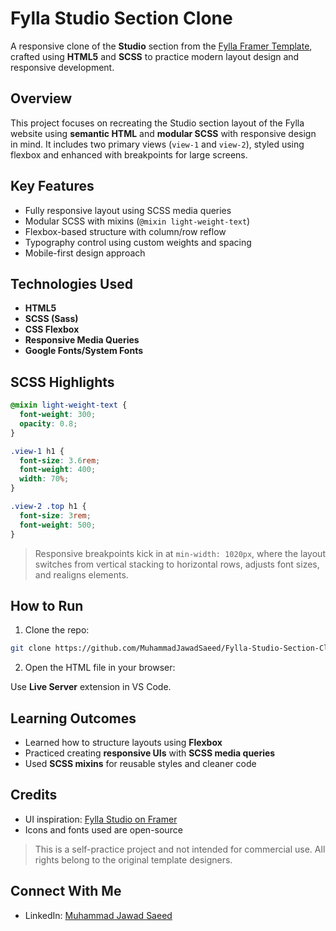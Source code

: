 #  Fylla Studio Section Clone

A responsive clone of the **Studio** section from the [Fylla Framer Template](https://fylla-template.framer.website/studio), crafted using **HTML5** and **SCSS** to practice modern layout design and responsive development.

##  Overview

This project focuses on recreating the Studio section layout of the Fylla website using **semantic HTML** and **modular SCSS** with responsive design in mind. It includes two primary views (`view-1` and `view-2`), styled using flexbox and enhanced with breakpoints for large screens.

##  Key Features

-  Fully responsive layout using SCSS media queries
-  Modular SCSS with mixins (`@mixin light-weight-text`)
-  Flexbox-based structure with column/row reflow
-  Typography control using custom weights and spacing
-  Mobile-first design approach

##  Technologies Used

- **HTML5**
- **SCSS (Sass)**
- **CSS Flexbox**
- **Responsive Media Queries**
- **Google Fonts/System Fonts**

## SCSS Highlights

```scss
@mixin light-weight-text {
  font-weight: 300;
  opacity: 0.8;
}

.view-1 h1 {
  font-size: 3.6rem;
  font-weight: 400;
  width: 70%;
}

.view-2 .top h1 {
  font-size: 3rem;
  font-weight: 500;
}
```

> Responsive breakpoints kick in at `min-width: 1020px`, where the layout switches from vertical stacking to horizontal rows, adjusts font sizes, and realigns elements.


## How to Run

1. Clone the repo:

```bash
git clone https://github.com/MuhammadJawadSaeed/Fylla-Studio-Section-Clone.git
```

2. Open the HTML file in your browser:
 
 Use **Live Server** extension in VS Code.

##  Learning Outcomes

- Learned how to structure layouts using **Flexbox**
- Practiced creating **responsive UIs** with **SCSS media queries**
- Used **SCSS mixins** for reusable styles and cleaner code

## Credits

- UI inspiration: [Fylla Studio on Framer](https://fylla-template.framer.website/studio)
- Icons and fonts used are open-source

> This is a self-practice project and not intended for commercial use. All rights belong to the original template designers.

## Connect With Me

- LinkedIn: <a href="https://www.linkedin.com/in/muhammad-jawad-saeed-967b87368" target="_blank" rel="noopener noreferrer">Muhammad Jawad Saeed</a>
